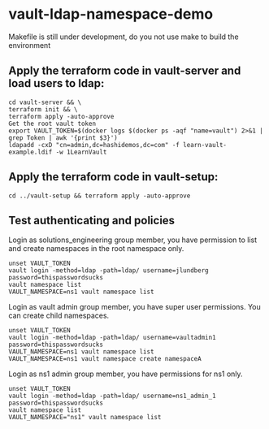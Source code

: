# vault-ldap-namespace-demo
Makefile is still under development, do you not use make to build the environment

## Apply the terraform code in vault-server and load users to ldap:
```shell
cd vault-server && \
terraform init && \
terraform apply -auto-approve
Get the root vault token
export VAULT_TOKEN=$(docker logs $(docker ps -aqf "name=vault") 2>&1 | grep Token | awk '{print $3}')
ldapadd -cxD "cn=admin,dc=hashidemos,dc=com" -f learn-vault-example.ldif -w 1LearnVault
```

## Apply the terraform code in vault-setup:
```shell
cd ../vault-setup && terraform apply -auto-approve
```

## Test authenticating and policies
Login as solutions_engineering group member, you have permission to list and create namespaces in the root namespace only.
```shell
unset VAULT_TOKEN
vault login -method=ldap -path=ldap/ username=jlundberg password=thispasswordsucks 
vault namespace list
VAULT_NAMESPACE=ns1 vault namespace list
```

Login as vault admin group member, you have super user permissions. You can create child namespaces.
```shell
unset VAULT_TOKEN
vault login -method=ldap -path=ldap/ username=vaultadmin1 password=thispasswordsucks
VAULT_NAMESPACE=ns1 vault namespace list
VAULT_NAMESPACE=ns1 vault namespace create namespaceA
```
Login as ns1 admin group member, you have permissions for ns1 only.
```shell
unset VAULT_TOKEN
vault login -method=ldap -path=ldap/ username=ns1_admin_1 password=thispasswordsucks
vault namespace list
VAULT_NAMESPACE="ns1" vault namespace list
```